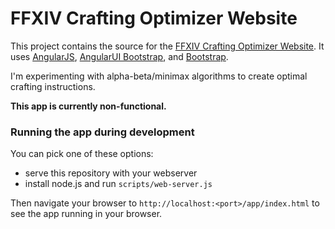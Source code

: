 # FFXIV Crafting Optimizer Website

This project contains the source for the [FFXIV Crafting Optimizer Website](http://ffxiv.lokyst.net/). 
It uses [AngularJS](http://angularjs.org/), [AngularUI Bootstrap](http://angular-ui.github.io/bootstrap/), 
and [Bootstrap](http://getbootstrap.com/).

I'm experimenting with alpha-beta/minimax algorithms to create optimal crafting instructions.

**This app is currently non-functional.**

### Running the app during development

You can pick one of these options:

* serve this repository with your webserver
* install node.js and run `scripts/web-server.js`

Then navigate your browser to `http://localhost:<port>/app/index.html` to see the app running in
your browser.
